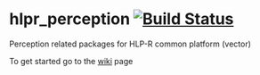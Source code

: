 # hlpr\_perception [![Build Status](https://api.travis-ci.org/HLP-R/hlpr_perception.png)](https://travis-ci.org/HLP-R/hlpr_perception)
Perception related packages for HLP-R common platform (vector)

To get started go to the [wiki](https://github.com/HLP-R/hlpr_perception/wiki) page
